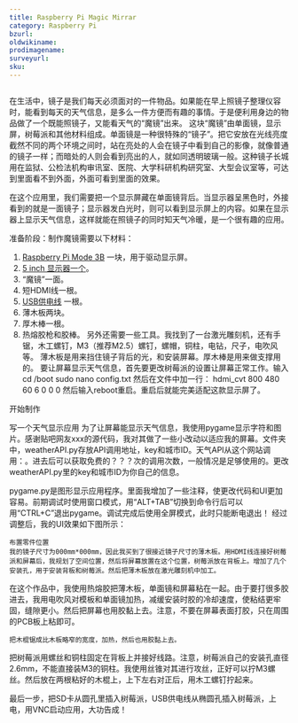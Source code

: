 ```yaml
---
title: Raspberry Pi Magic Mirrar
category: Raspberry Pi
bzurl:
oldwikiname:
prodimagename:
surveyurl:
sku:
---
```


![]()

在生活中，镜子是我们每天必须面对的一件物品。如果能在早上照镜子整理仪容时，能看到每天的天气信息，是多么一件方便而有趣的事情。于是便利用身边的物品做了一个既能照镜子，又能看天气的“魔镜”出来。
这块“魔镜”由单面镜，显示屏，树莓派和其他材料组成。单面镜是一种很特殊的“镜子”。把它安放在光线亮度截然不同的两个环境之间时，站在亮处的人会在镜子中看到自己的影像，就像普通的镜子一样；而暗处的人则会看到亮出的人，就如同透明玻璃一般。这种镜子长城用在监狱、公检法机构审讯室、医院、大学科研机构研究室、大型会议室等，可达到里面看不到外面，外面可看到里面的效果。


在这个应用里，我们需要把一个显示屏藏在单面镜背后。当显示器呈黑色时，外接看到的就是一面镜子；显示器发白光时，则可以看到显示屏上的内容。如果在显示器上显示天气信息，这样就能在照镜子的同时知天气冷暖，是一个很有趣的应用。

准备阶段：制作魔镜需要以下材料：


1.	[Raspberry Pi Mode 3B](https://item.taobao.com/item.htm?spm=a1z38n.10677092.0.0.1e3c1debedYZnz&id=528322046763) 一块，用于驱动显示屏。
2.	[5 inch 显示器一个](https://item.taobao.com/item.htm?spm=a1z38n.10677092.0.0.1e3c1debeUNWzG&id=565407471482)。
3.	“魔镜”一面。
4.	短HDMI线一根。
5.	[USB供电线](https://item.taobao.com/item.htm?spm=a1z10.3-c-s.w4002-17798475645.16.6f8a33dbHUp20C&id=521385344999) 一根。
6.	薄木板两块。
7.	厚木棒一根。
8.	热熔胶枪和胶棒。
另外还需要一些工具。我找到了一台激光雕刻机，还有手锯，木工螺钉，M3（推荐M2.5）螺钉，螺帽，铜柱，电钻，尺子，电吹风等。
薄木板是用来挡住镜子背后的光，和安装屏幕。厚木棒是用来做支撑用的。
要让屏幕显示天气信息，首先要更改树莓派的设置让屏幕正常工作。输入
cd /boot
sudo nano config.txt
然后在文件中加一行：
hdmi_cvt 800 480 60 6 0 0 0
然后输入reboot重启。重启后就能完美适配这款显示屏了。

开始制作

写一个天气显示应用
为了让屏幕能显示天气信息，我使用pygame显示字符和图片。感谢贴吧网友xxx的源代码，我对其做了一些小改动以适应我的屏幕。文件夹中，weatherAPI.py存放API调用地址，key和城市ID。天气API从这个网站调用：。进去后可以获取免费的？？？次的调用次数，一般情况是足够使用的。更改weatherAPI.py里的key和城市ID为你自己的信息。

pygame.py是图形显示应用程序。里面我增加了一些注释，使更改代码和UI更加容易。前期调试时使用窗口模式，用“ALT+TAB”切换到命令行后可以用“CTRL+C”退出pygame。调试完成后使用全屏模式，此时只能断电退出！
经过调整后，我的UI效果如下图所示：

	布置零件位置
	我的镜子尺寸为000mm*000mm，因此我买到了很接近镜子尺寸的薄木板。用HDMI线连接好树莓派和屏幕后，我规划了空间位置，然后将屏幕放置在这个位置，树莓派放在背板上。增加了几个安装孔，用于安装背板和树莓派。然后把薄木板放在激光雕刻机中加工。

在这个作品中，我使用热熔胶把薄木板，单面镜和屏幕粘在一起。由于要打很多胶进去，我用电吹风对模板和单面镜加热，减缓安装时胶的冷却速度，使粘结更牢固，缝隙更小。然后把屏幕也用胶黏上去。注意，不要在屏幕表面打胶，只在周围的PCB板上粘即可。

	把木棍锯成比木板略窄的宽度，加热，然后也用胶黏上去。

把树莓派用螺丝和铜柱固定在背板上并接好线路。注意，树莓派自己的安装孔直径2.6mm，不能直接装M3的铜柱。我使用丝锥对其进行攻丝，正好可以拧M3螺丝。然后放在两根粘好的木棍上，上下左右对正后，用木工螺钉拧起来。

最后一步，把SD卡从圆孔里插入树莓派，USB供电线从椭圆孔插入树莓派，上电，用VNC启动应用，大功告成！
